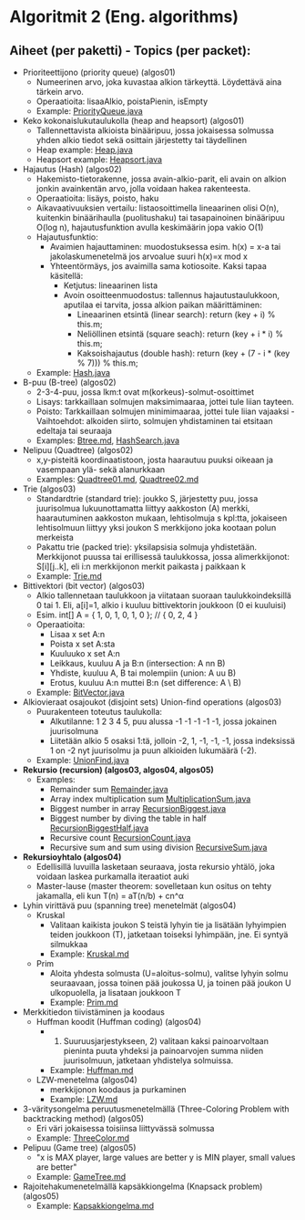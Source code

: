 # Algoritmit 2 (Eng. algorithms)

## Aiheet (per paketti) - Topics (per packet):

- Prioriteettijono (priority queue) (algos01)
    - Numeerinen arvo, joka kuvastaa alkion tärkeyttä. Löydettävä aina tärkein arvo.
    - Operaatioita: lisaaAlkio, poistaPienin, isEmpty
    - Example: [PriorityQueue.java](https://github.com/antiikdev/algorithms2/blob/master/src/algos01/PriorityQueue.java)
- Keko kokonaislukutaulukolla (heap and heapsort) (algos01)
    - Tallennettavista alkioista binääripuu, jossa jokaisessa solmussa yhden alkio tiedot sekä osittain järjestetty tai täydellinen
    - Heap example: [Heap.java](https://github.com/antiikdev/algorithms2/blob/master/src/algos01/Heap.java)
    - Heapsort example: [Heapsort.java](https://github.com/antiikdev/algorithms2/blob/master/src/algos01/Heapsort.java)
- Hajautus (Hash) (algos02)
	- Hakemisto-tietorakenne, jossa avain-alkio-parit, eli avain on alkion jonkin avainkentän arvo, jolla voidaan hakea rakenteesta.
	- Operaatioita: lisäys, poisto, haku
	- Aikavaativuuksien vertailu: listaosoittimella lineaarinen olisi O(n), kuitenkin binäärihaulla (puolitushaku) tai tasapainoinen binääripuu O(log n),
	hajautusfunktion avulla keskimäärin jopa vakio O(1)
	- Hajautusfunktio:
		- Avaimien hajauttaminen: muodostuksessa esim. h(x) = x-a tai jakolaskumenetelmä jos arvoalue suuri h(x)=x mod x
		- Yhteentörmäys, jos avaimilla sama kotiosoite. Kaksi tapaa käsitellä:
			- Ketjutus: lineaarinen lista
			- Avoin osoitteenmuodostus: tallennus hajautustaulukkoon, aputilaa ei tarvita, jossa alkion paikan määrittäminen:
				- Lineaarinen etsintä (linear search): return (key + i) % this.m;
				- Neliöllinen etsintä (square seach): return (key + i * i) % this.m;
				- Kaksoishajautus (double hash): return (key + (7 - i * (key % 7))) % this.m;
    - Example: [Hash.java](https://github.com/antiikdev/algorithms2/blob/master/src/algos02/Hash.java)
- B-puu (B-tree) (algos02)
	- 2-3-4-puu, jossa lkm:t ovat m(korkeus)-solmut-osoittimet
	- Lisays: tarkkaillaan solmujen maksimimaaraa, jottei tule liian tayteen.
	- Poisto: Tarkkaillaan solmujen minimimaaraa, jottei tule liian vajaaksi
			- Vaihtoehdot: alkoiden siirto, solmujen yhdistaminen tai etsitaan edeltaja tai seuraaja
    - Examples: [Btree.md](https://github.com/antiikdev/algorithms2/blob/master/src/algos02/Btree.md),
	[HashSearch.java](https://github.com/antiikdev/algorithms2/blob/master/src/algos02/HashSearch.java)
- Nelipuu (Quadtree) (algos02)
	- x,y-pisteitä koordinaatistoon, josta haarautuu puuksi oikeaan ja vasempaan ylä- sekä alanurkkaan
    - Examples: [Quadtree01.md](https://github.com/antiikdev/algorithms2/blob/master/src/algos02/Quadtree01.md), [Quadtree02.md](https://github.com/antiikdev/algorithms2/blob/master/src/algos02/Quadtree02.md)
- Trie (algos03)
	- Standardtrie (standard trie): joukko S, järjestetty puu, jossa juurisolmua lukuunottamatta liittyy aakkoston (A) merkki, haarautuminen aakkoston mukaan, lehtisolmuja s kpl:tta,
	jokaiseen lehtisolmuun liittyy yksi joukon S merkkijono joka kootaan polun merkeista
	- Pakattu trie (packed trie): yksilapsisia solmuja yhdistetään. Merkkijonot puussa tai erillisessä taulukkossa, jossa alimerkkijonot: S[i][j..k], eli i:n merkkijonon merkit paikasta j paikkaan k
    - Example: [Trie.md](https://github.com/antiikdev/algorithms2/blob/master/src/algos03/Trie.md)
- Bittivektori (bit vector) (algos03)
	- Alkio tallennetaan taulukkoon ja viitataan suoraan taulukkoindeksillä 0 tai 1. Eli, a[i]=1, alkio i kuuluu bittivektorin joukkoon (0 ei kuuluisi)
	- Esim. int[] A = { 1, 0, 1, 0, 1, 0 }; // { 0, 2, 4 }
	- Operaatioita:
		- Lisaa x set A:n
		- Poista x set A:sta 
		- Kuuluuko x set A:n
		- Leikkaus, kuuluu A ja B:n (intersection: A nn B)
		- Yhdiste, kuuluu A, B tai molempiin (union: A uu B)
		- Erotus, kuuluu A:n muttei B:n (set difference: A \ B)
    - Example: [BitVector.java](https://github.com/antiikdev/algorithms2/blob/master/src/algos03/BitVector.java)
- Alkiovieraat osajoukot (disjoint sets) Union-find operations (algos03)
    - Puurakenteen toteutus taulukolla:
		- Alkutilanne: 1 2 3 4 5, puu alussa -1 -1 -1 -1 -1, jossa jokainen juurisolmuna
		- Liitetään alkio 5 osaksi 1:tä, jolloin -2, 1, -1, -1, -1, jossa indeksissä 1 on -2 nyt juurisolmu ja puun alkioiden lukumäärä (-2).
    - Example: [UnionFind.java](https://github.com/antiikdev/algorithms2/blob/master/src/algos03/UnionFind.java) 
- **Rekursio (recursion) (algos03, algos04, algos05)**
	- Examples:
		- Remainder sum [Remainder.java](https://github.com/antiikdev/algorithms2/blob/master/src/algos03/Remainder.java)
		- Array index multiplication sum [MultiplicationSum.java](https://github.com/antiikdev/algorithms2/blob/master/src/algos03/MultiplicationSum.java)
		- Biggest number in array [RecursionBiggest.java](https://github.com/antiikdev/algorithms2/blob/master/src/algos03/RecursionBiggest.java)
		- Biggest number by diving the table in half [RecursionBiggestHalf.java](https://github.com/antiikdev/algorithms2/blob/master/src/algos03/RecursionBiggestHalf.java)
		- Recursive count [RecursionCount.java](https://github.com/antiikdev/algorithms2/blob/master/src/algos04/RecursionCount.java)
		- Recursive sum and sum using division [RecursiveSum.java](https://github.com/antiikdev/algorithms2/blob/master/src/algos05/RecursiveSum.java)
- **Rekursioyhtalo (algos04)**
	- Edellisillä luvuilla lasketaan seuraava, josta rekursio yhtälö, joka voidaan laskea purkamalla iteraatiot auki
	- Master-lause (master theorem: sovelletaan kun ositus on tehty jakamalla, eli kun T(n) = aT(n/b) + cn^α	
- Lyhin virittävä puu (spanning tree) menetelmät (algos04)
    - Kruskal
        - Valitaan kaikista joukon S teistä lyhyin tie ja lisätään lyhyimpien teiden joukkoon (T), jatketaan toiseksi lyhimpään, jne. Ei syntyä silmukkaa
        - Example: [Kruskal.md](https://github.com/antiikdev/algorithms2/blob/master/src/algos04/Kruskal.md)
    - Prim
        - Aloita yhdesta solmusta (U=aloitus-solmu), valitse lyhyin solmu seuraavaan, jossa toinen pää joukossa U, ja toinen pää joukon U ulkopuolella, ja lisataan joukkoon T
        - Example: [Prim.md](https://github.com/antiikdev/algorithms2/blob/master/src/algos04/Prim.md)
- Merkkitiedon tiivistäminen ja koodaus
	- Huffman koodit (Huffman coding) (algos04)
		- 1) Suuruusjarjestykseen, 2) valitaan kaksi painoarvoltaan pieninta puuta yhdeksi ja painoarvojen summa niiden juurisolmuun, jatketaan yhdistelya solmuissa.
		- Example: [Huffman.md](https://github.com/antiikdev/algorithms2/blob/master/src/algos04/Huffman.md)
	- LZW-menetelma (algos04)
		- merkkijonon koodaus ja purkaminen
		- Example:  [LZW.md](https://github.com/antiikdev/algorithms2/blob/master/src/algos04/LZW.md)
- 3-väritysongelma peruutusmenetelmällä (Three-Coloring Problem with backtracking method) (algos05)
    - Eri väri jokaisessa toisiinsa liittyvässä solmussa
    - Example: [ThreeColor.md](https://github.com/antiikdev/algorithms2/blob/master/src/algos05/ThreeColor.md)
- Pelipuu (Game tree) (algos05)
    - "x is MAX player, large values are better y is MIN player, small values are better"
    - Example: [GameTree.md](https://github.com/antiikdev/algorithms2/blob/master/src/algos05/GameTree.md)
- Rajoitehakumenetelmällä kapsäkkiongelma (Knapsack problem) (algos05)
    - Example: [Kapsakkiongelma.md](https://github.com/antiikdev/algorithms2/blob/master/src/algos05/Kapsakkiongelma.md)


